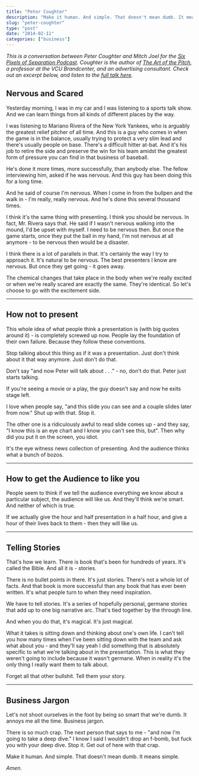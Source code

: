 ```yaml
---
title: "Peter Coughter"
description: "Make it human. And simple. That doesn't mean dumb. It means simple."
slug: "peter-coughter"  
type: "post"
date: "2014-02-11"
categories: ["business"]
---
```


*This is a conversation between Peter Coughter and Mitch Joel for the [Six Pixels of Separation Podcast](http://www.twistimage.com/podcast/). Coughter is the author of [The Art of the Pitch](http://www.amazon.com/The-Art-Pitch-Persuasion-Presentation/dp/0230120512), a professor at the VCU Brandcenter, and an advertising consultant. Check out an excerpt below, and listen to the [full talk here](http://www.twistimage.com/podcast/archives/spos-376---better-pitching-principles-with-peter-coughter/).* 

## Nervous and Scared

Yesterday morning, I was in my car and I was listening to a sports talk show. And we can learn things from all kinds of different places by the way. 

I was listening to Mariano Rivera of the New York Yankees, who is arguably the greatest relief pitcher of all time. And this is a guy who comes in when the game is in the balance, usually trying to protect a very slim lead and there's usually people on base. There's a difficult hitter at-bat. And it's his job to retire the side and preserve the win for his team amidst the greatest form of pressure you can find in that business of baseball. 

He's done it more times, more successfully, than anybody else. The fellow interviewing him, asked if he was nervous. And this guy has been doing this for a long time. 

And he said of course I'm nervous. When I come in from the bullpen and the walk in - I'm really, really nervous. And he's done this several thousand times. 

I think it's the same thing with presenting. I think you should be nervous. In fact, Mr. Rivera says that. He said if I wasn't nervous walking into the mound, I'd be upset with myself. I need to be nervous then. But once the game starts, once they put the ball in my hand, I'm not nervous at all anymore - to be nervous then would be a disaster. 

I think there is a lot of parallels in that. It's certainly the way I try to approach it. It's natural to be nervous. The best presenters I know are nervous. But once they get going - it goes away. 

The chemical changes that take place in the body when we're really excited or when we're really scared are exactly the same. They're identical. So let's choose to go with the excitement side. 

* * *

## How not to present

This whole idea of what people think a presentation is (with big quotes around it) - is completely screwed up now. People lay the foundation of their own failure. Because they follow these conventions. 

Stop talking about this thing as if it was a presentation. Just don't think about it that way anymore. Just don't do that. 

Don't say "and now Peter will talk about . . ." - no, don't do that. Peter just starts talking. 

If you're seeing a movie or a play, the guy doesn't say and now he exits stage left. 

I love when people say, "and this slide you can see and a couple slides later from now." Shut up with that. Stop it. 

The other one is a ridiculously awful to read slide comes up - and they say, "I know this is an eye chart and I know you can't see this, but". Then why did you put it on the screen, you idiot. 

It's the eye witness news collection of presenting. And the audience thinks what a  bunch of bozos. 

* * * 

## How to get the Audience to like you

People seem to think if we tell the audience everything we know about a particular subject, the audience will like us. And they'll think we're smart. And neither of which is true.

If we actually give the hour and half presentation in a half  hour, and give a hour of their lives back to them - then they will like us.  

* * * 

## Telling Stories 

That's how we learn. There is book that's been for hundreds of years. It's called the Bible. And all it is - stories. 

There is no bullet points in there. It's just stories. There's not a whole lot of facts. And that book is more successful than any book that has ever been written. It's what people turn to when they need inspiration. 

We have to tell stories. It's a series of hopefully personal, germane stories that add up to one big narrative arc. That's tied together by the through line. 

And when you do that, it's magical. It's just magical. 

What it takes is sitting down and thinking about one's own life. I can't tell you how many times when I've been sitting down with the team and ask what about you - and they'll say yeah I did something that is absolutely specific to what we're talking about in the presentation. This is what they weren't going to include because it wasn't germane. When in reality it's the only thing I really want them to talk about. 

Forget all that other bullshit. Tell them your story. 

* * * 

## Business Jargon

Let's not shoot ourselves in the foot by being so smart that we're dumb. It annoys me all the time. Business jargon. 

There is so much crap. The next person that says to me - "and now I'm going to take a deep dive." I know I said I wouldn't drop an f-bomb, but fuck you with your deep dive. Stop it. Get out of here with that crap. 

Make it human. And simple. That doesn't mean dumb. It means simple. 

*Amen.* 







